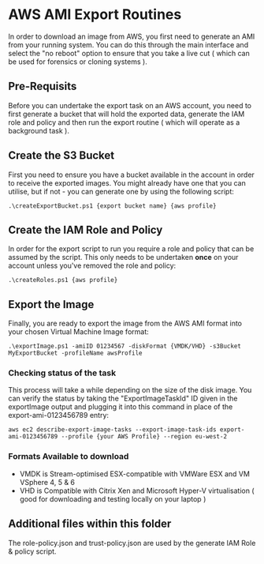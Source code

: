 # AWS AMI Export Routines

In order to download an image from AWS, you first need to generate an AMI from your running system. You can do this through the main interface and select the "no reboot" option to ensure that you take a live cut ( which can be used for forensics or cloning systems ).

## Pre-Requisits

Before you can undertake the export task on an AWS account, you need to first generate a bucket that will hold the exported data, generate the IAM role and policy and then run the export routine ( which will operate as a background task ).

## Create the S3 Bucket

First you need to ensure you have a bucket available in the account in order to receive the exported images. You might already have one that you can utilise, but if not - you can generate one by using the following script:

```.\createExportBucket.ps1 {export bucket name} {aws profile}```


## Create the IAM Role and Policy

In order for the export script to run you require a role and policy that can be assumed by the script. This only needs to be undertaken **once** on your account unless you've removed the role and policy:

```.\createRoles.ps1 {aws profile}```


## Export the Image

Finally, you are ready to export the image from the AWS AMI format into your chosen Virtual Machine Image format:

```.\exportImage.ps1 -amiID 01234567 -diskFormat {VMDK/VHD} -s3Bucket MyExportBucket -profileName awsProfile```


### Checking status of the task
This process will take a while depending on the size of the disk image. You can verify the status by taking the "ExportImageTaskId" ID given in the exportImage output and plugging it into this command in place of the export-ami-0123456789 entry:

```aws ec2 describe-export-image-tasks --export-image-task-ids export-ami-0123456789 --profile {your AWS Profile} --region eu-west-2```


### Formats Available to download
- VMDK is Stream-optimised ESX-compatible with VMWare ESX and VM VSphere 4, 5 & 6
- VHD is Compatible with Citrix Xen and Microsoft Hyper-V virtualisation ( good for downloading and testing locally on your laptop )


## Additional files within this folder

The role-policy.json and trust-policy.json are used by the generate IAM Role & policy script. 